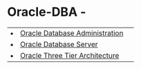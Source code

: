 # Oracle-DBA -
<table>
<tr>
<td>
<li><a href="https://github.com/dev-kumaresan/Oracle-DBA/blob/main/Documentation/Introduction.md">Oracle Database Administration</a>
</td>
</tr>
<tr>
<td>
<li><a href="https://github.com/dev-kumaresan/Oracle-DBA/blob/main/Documentation/Oracle-Database-Server.md">Oracle Database Server</a>
</td>
</tr>
<tr>
 <td>
<li><a href="https://github.com/dev-kumaresan/Oracle-DBA/blob/main/Documentation/Three-Tier-Architecture.md">Oracle Three Tier Architecture</a>
<td>
  </tr>
</table>
